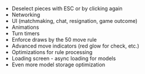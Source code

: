 * Deselect pieces with ESC or by clicking again
* Networking
* UI (matchmaking, chat, resignation, game outcome)
* Animations
* Turn timers
* Enforce draws by the 50 move rule
* Advanced move indicators (red glow for check, etc.)
* Optimizations for rule processing
* Loading screen - async loading for models
* Even more model storage optimization
